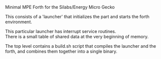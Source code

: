 Minimal MPE Forth for the Silabs/Energy Micro Gecko

This consists of a 'launcher' that initializes the part
and starts the forth environment.  

This particular launcher has interrupt service routines.  
There is a small table of shared data at the very beginning
of memory.

The top level contains a build.sh script that compiles the
launcher and the forth, and combines them together into a
single binary.

